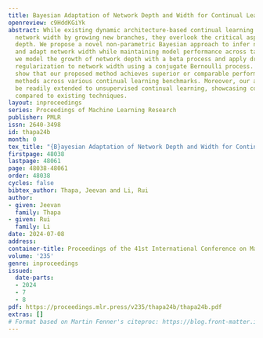 ```yaml
---
title: Bayesian Adaptation of Network Depth and Width for Continual Learning
openreview: c9HddKGiYk
abstract: While existing dynamic architecture-based continual learning methods adapt
  network width by growing new branches, they overlook the critical aspect of network
  depth. We propose a novel non-parametric Bayesian approach to infer network depth
  and adapt network width while maintaining model performance across tasks. Specifically,
  we model the growth of network depth with a beta process and apply drop-connect
  regularization to network width using a conjugate Bernoulli process. Our results
  show that our proposed method achieves superior or comparable performance with state-of-the-art
  methods across various continual learning benchmarks. Moreover, our approach can
  be readily extended to unsupervised continual learning, showcasing competitive performance
  compared to existing techniques.
layout: inproceedings
series: Proceedings of Machine Learning Research
publisher: PMLR
issn: 2640-3498
id: thapa24b
month: 0
tex_title: "{B}ayesian Adaptation of Network Depth and Width for Continual Learning"
firstpage: 48038
lastpage: 48061
page: 48038-48061
order: 48038
cycles: false
bibtex_author: Thapa, Jeevan and Li, Rui
author:
- given: Jeevan
  family: Thapa
- given: Rui
  family: Li
date: 2024-07-08
address:
container-title: Proceedings of the 41st International Conference on Machine Learning
volume: '235'
genre: inproceedings
issued:
  date-parts:
  - 2024
  - 7
  - 8
pdf: https://proceedings.mlr.press/v235/thapa24b/thapa24b.pdf
extras: []
# Format based on Martin Fenner's citeproc: https://blog.front-matter.io/posts/citeproc-yaml-for-bibliographies/
---
```

